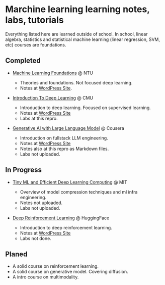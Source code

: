 # Marchine learning learning notes, labs, tutorials

Everything listed here are learned outside of school.
In school, linear algebra, statistics and statistical machine learning
(linear regression, SVM, etc) courses are foundations.

## Completed

- [Machine Learning Foundations](https://www.csie.ntu.edu.tw/~htlin/course/ml20fall/) @ NTU
  - Theories and foundations. Not focused deep learning.
  - Notes at [WordPress Site](https://levendlee.com/category/machine-learning/machine-learning-foundations/).

- [Introduction To Deep Learning](https://deeplearning.cs.cmu.edu/F23/index.html) @ CMU
  - Introduction to deep learning. Focused on supervised learning.
  - Notes at [WordPress Site](https://levendlee.com/category/machine-learning/introduction-to-deep-learning/)
  - Labs at this repro.

- [Generative AI with Large Language Model](https://www.coursera.org/learn/generative-ai-with-llms) @ Cousera
  - Introduction on fullstack LLM engineering.
  - Notes at [WordPress Site](https://levendlee.com/category/machine-learning/generative-ai-with-llm/)
  - Notes also at this repro as Markdown files.
  - Labs not uploaded.

## In Progress

- [Tiny ML and Efficient Deep Learning Computing](https://hanlab.mit.edu/courses/2022-fall-6s965) @ MIT
  - Overview of model compression techniques and ml infra engineering.
  - Notes not uploaded.
  - Labs not uploaded.

- [Deep Reinforcement Learning](https://huggingface.co/learn/deep-rl-course/unit0/introduction) @ HuggingFace
  - Introduction to deep reinforcement learning.
  - Notes at [WordPress Site](https://levendlee.com/category/machine-learning/deep-reinforcement-learning-intro/)
  - Labs not done.

## Planed

- A solid course on reinforcement learning.
- A solid course on generative model. Covering diffusion.
- A intro course on multimodality.
